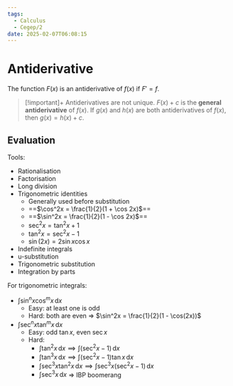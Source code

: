 ```yaml
---
tags:
  - Calculus
  - Cegep/2
date: 2025-02-07T06:08:15
---
```


# Antiderivative

The function $F(x)$ is an antiderivative of $f(x)$ if $F'= f$.

> [!important]+
> Antiderivatives are not unique. $F(x) + c$ is the **general antiderivative** of $f(x)$.
> If $g(x)$ and $h(x)$ are both antiderivatives of $f(x)$, then $g(x) = h(x) + c$.

## Evaluation

Tools:

- Rationalisation
- Factorisation
- Long division
- Trigonometric identities
	- Generally used before substitution
	- ==$\cos^2x = \frac{1}{2}(1 + \cos 2x)$==
	- ==$\sin^2x = \frac{1}{2}(1 - \cos 2x)$==
	- $\sec^2x = \tan^2x + 1$
	- $\tan^2x = \sec^2x - 1$
	- $\sin(2x) = 2\sin x\cos x$
- Indefinite integrals
- u-substitution
- Trigonometric substitution
- Integration by parts

For trigonometric integrals:

- $\int \sin^nx\cos^mx \, \mathrm{d} x$
	- Easy: at least one is odd
	- Hard: both are even => $\sin^2x = \frac{1}{2}(1 - \cos(2x))$
- $\int \sec^nx\tan^mx \, \mathrm{d} x$
	- Easy: odd $\tan x$, even $\sec x$
	- Hard:
		- $\int \tan^2x \, \mathrm{d} x \implies \int (\sec^2x - 1) \, \mathrm{d} x$
		- $\int \tan^3x \, \mathrm{d} x \implies \int (\sec^2x - 1)\tan x \, \mathrm{d} x$
		- $\int \sec^3x\tan^2x \, \mathrm{d} x \implies \int \sec^3x(\sec^2x - 1) \, \mathrm{d} x$
		- $\int \sec^3x \, \mathrm{d} x$ => IBP boomerang
